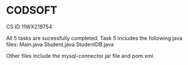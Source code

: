 # CODSOFT
CS ID 11WX219754

All 5 tasks are sucessfully completed. 
Task 5 includes the following java files:
Main.java
Student.java
StudentDB.java

Other files include the mysql-connector jar file and pom.xml.
